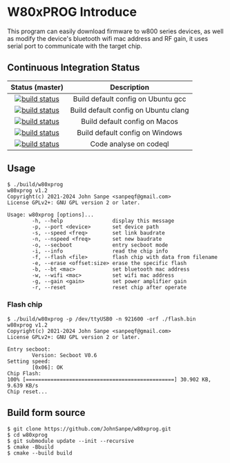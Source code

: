 # W80xPROG Introduce

This program can easily download firmware to w800 series devices, as well as modify the device's bluetooth wifi mac address and RF gain, it uses serial port to communicate with the target chip.

## Continuous Integration Status

|  Status (master)  |  Description  |
| :---------------: | :-----------: |
| [![build status](https://github.com/JohnSanpe/w80xprog/actions/workflows/ubuntu-gcc.yml/badge.svg?branch=master)](https://github.com/JohnSanpe/w80xprog/actions/workflows/ubuntu-gcc.yml?query=branch%3Amaster) | Build default config on Ubuntu gcc |
| [![build status](https://github.com/JohnSanpe/w80xprog/actions/workflows/ubuntu-clang.yml/badge.svg?branch=master)](https://github.com/JohnSanpe/w80xprog/actions/workflows/ubuntu-clang.yml?query=branch%3Amaster) | Build default config on Ubuntu clang |
| [![build status](https://github.com/JohnSanpe/w80xprog/actions/workflows/macos.yml/badge.svg?branch=master)](https://github.com/JohnSanpe/w80xprog/actions/workflows/macos.yml?query=branch%3Amaster) | Build default config on Macos |
| [![build status](https://github.com/JohnSanpe/w80xprog/actions/workflows/windows.yml/badge.svg?branch=master)](https://github.com/JohnSanpe/w80xprog/actions/workflows/windows.yml?query=branch%3Amaster) | Build default config on Windows |
| [![build status](https://github.com/JohnSanpe/w80xprog/actions/workflows/codeql.yml/badge.svg?branch=master)](https://github.com/JohnSanpe/w80xprog/actions/workflows/codeql.yml?query=branch%3Amaster) | Code analyse on codeql |

## Usage

```
$ ./build/w80xprog
w80xprog v1.2
Copyright(c) 2021-2024 John Sanpe <sanpeqf@gmail.com>
License GPLv2+: GNU GPL version 2 or later.

Usage: w80xprog [options]...
        -h, --help                display this message
        -p, --port <device>       set device path
        -s, --speed <freq>        set link baudrate
        -n, --nspeed <freq>       set new baudrate
        -o, --secboot             entry secboot mode
        -i, --info                read the chip info
        -f, --flash <file>        flash chip with data from filename
        -e, --erase <offset:size> erase the specific flash
        -b, --bt <mac>            set bluetooth mac address
        -w, --wifi <mac>          set wifi mac address
        -g, --gain <gain>         set power amplifier gain
        -r, --reset               reset chip after operate
```

### Flash chip

```
$ ./build/w80xprog -p /dev/ttyUSB0 -n 921600 -orf ./flash.bin
w80xprog v1.2
Copyright(c) 2021-2024 John Sanpe <sanpeqf@gmail.com>
License GPLv2+: GNU GPL version 2 or later.

Entry secboot:
        Version: Secboot V0.6
Setting speed:
        [0x06]: OK
Chip Flash:
100% [================================================] 30.902 KB, 9.639 KB/s
Chip reset...
```

## Build form source

```
$ git clone https://github.com/JohnSanpe/w80xprog.git
$ cd w80xprog
$ git submodule update --init --recursive
$ cmake -Bbuild
$ cmake --build build
```
